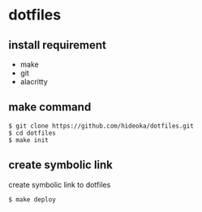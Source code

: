 # dotfiles

## install requirement
- make
- git
- alacritty

## make command
```
$ git clone https://github.com/hideoka/dotfiles.git
$ cd dotfiles
$ make init
```

## create symbolic link
create symbolic link to dotfiles
```
$ make deploy
```
